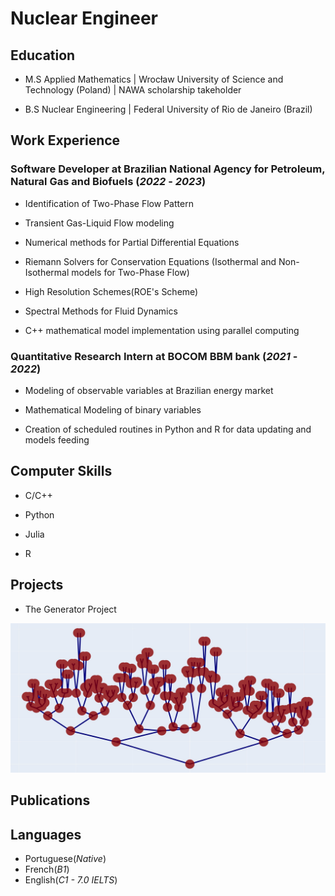 # Nuclear Engineer

## Education

- M.S Applied Mathematics | Wrocław University of Science and Technology (Poland) | NAWA scholarship takeholder

- B.S Nuclear Engineering | Federal University of Rio de Janeiro (Brazil)

## Work Experience

### Software Developer at Brazilian National Agency for Petroleum, Natural Gas and Biofuels (_2022_ - _2023_)

- Identification of Two-Phase Flow Pattern

- Transient Gas-Liquid Flow modeling

- Numerical methods for Partial Differential Equations

- Riemann Solvers for Conservation Equations (Isothermal and Non-Isothermal models for Two-Phase Flow)

- High Resolution Schemes(ROE's Scheme) 

- Spectral Methods for Fluid Dynamics

- C++ mathematical model implementation using parallel computing

### Quantitative Research Intern at BOCOM BBM bank (_2021_ - _2022_)

- Modeling of observable variables at Brazilian energy market

- Mathematical Modeling of binary variables

- Creation of scheduled routines in Python and R for data updating and models feeding 

## Computer Skills

- C/C++

- Python

- Julia

- R

## Projects

- The Generator Project

![](/fig/branching_tree.jpeg)


## Publications



## Languages

 - Portuguese(_Native_)
 - French(_B1_)
 - English(_C1 - 7.0 IELTS_)

